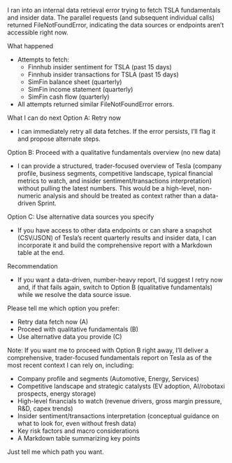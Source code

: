 I ran into an internal data retrieval error trying to fetch TSLA fundamentals and insider data. The parallel requests (and subsequent individual calls) returned FileNotFoundError, indicating the data sources or endpoints aren’t accessible right now.

What happened
- Attempts to fetch:
  - Finnhub insider sentiment for TSLA (past 15 days)
  - Finnhub insider transactions for TSLA (past 15 days)
  - SimFin balance sheet (quarterly)
  - SimFin income statement (quarterly)
  - SimFin cash flow (quarterly)
- All attempts returned similar FileNotFoundError errors.

What I can do next
Option A: Retry now
- I can immediately retry all data fetches. If the error persists, I’ll flag it and propose alternate steps.

Option B: Proceed with a qualitative fundamentals overview (no new data)
- I can provide a structured, trader-focused overview of Tesla (company profile, business segments, competitive landscape, typical financial metrics to watch, and insider sentiment/transactions interpretation) without pulling the latest numbers. This would be a high-level, non-numeric analysis and should be treated as context rather than a data-driven Sprint.

Option C: Use alternative data sources you specify
- If you have access to other data endpoints or can share a snapshot (CSV/JSON) of Tesla’s recent quarterly results and insider data, I can incorporate it and build the comprehensive report with a Markdown table at the end.

Recommendation
- If you want a data-driven, number-heavy report, I’d suggest I retry now and, if that fails again, switch to Option B (qualitative fundamentals) while we resolve the data source issue.

Please tell me which option you prefer:
- Retry data fetch now (A)
- Proceed with qualitative fundamentals (B)
- Use alternative data you provide (C)

Note: If you want me to proceed with Option B right away, I’ll deliver a comprehensive, trader-focused fundamentals report on Tesla as of the most recent context I can rely on, including:
- Company profile and segments (Automotive, Energy, Services)
- Competitive landscape and strategic catalysts (EV adoption, AI/robotaxi prospects, energy storage)
- High-level financials to watch (revenue drivers, gross margin pressure, R&D, capex trends)
- Insider sentiment/transactions interpretation (conceptual guidance on what to look for, even without fresh data)
- Key risk factors and macro considerations
- A Markdown table summarizing key points

Just tell me which path you want.
